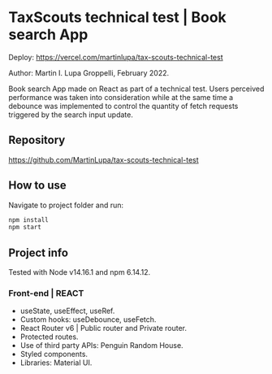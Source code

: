 # TaxScouts technical test | Book search App

Deploy: https://vercel.com/martinlupa/tax-scouts-technical-test

Author: Martin I. Lupa Groppelli, February 2022.

Book search App made on React as part of a technical test.
Users perceived performance was taken into consideration while at the same time a debounce was implemented to control the quantity of fetch requests triggered by the search input update.

## Repository

https://github.com/MartinLupa/tax-scouts-technical-test

## How to use

Navigate to project folder and run:

```bash
npm install
npm start
```

## Project info

Tested with Node v14.16.1 and npm 6.14.12.

### Front-end | REACT

- useState, useEffect, useRef.
- Custom hooks: useDebounce, useFetch.
- React Router v6 | Public router and Private router.
- Protected routes.
- Use of third party APIs: Penguin Random House.
- Styled components.
- Libraries: Material UI.
